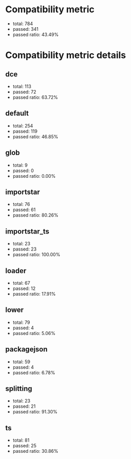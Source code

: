 # Compatibility metric
- total: 784
- passed: 341
- passed ratio: 43.49%
# Compatibility metric details
## dce
- total: 113
- passed: 72
- passed ratio: 63.72%
## default
- total: 254
- passed: 119
- passed ratio: 46.85%
## glob
- total: 9
- passed: 0
- passed ratio: 0.00%
## importstar
- total: 76
- passed: 61
- passed ratio: 80.26%
## importstar_ts
- total: 23
- passed: 23
- passed ratio: 100.00%
## loader
- total: 67
- passed: 12
- passed ratio: 17.91%
## lower
- total: 79
- passed: 4
- passed ratio: 5.06%
## packagejson
- total: 59
- passed: 4
- passed ratio: 6.78%
## splitting
- total: 23
- passed: 21
- passed ratio: 91.30%
## ts
- total: 81
- passed: 25
- passed ratio: 30.86%
